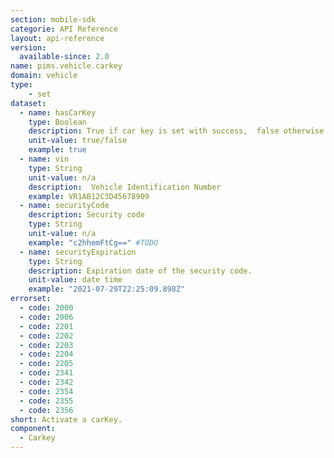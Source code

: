 ```yaml
---
section: mobile-sdk
categorie: API Reference
layout: api-reference
version:
  available-since: 2.0
name: pims.vehicle.carkey
domain: vehicle
type: 
    - set
dataset:
  - name: hasCarKey
    type: Boolean
    description: True if car key is set with success,  false otherwise.
    unit-value: true/false 
    example: true
  - name: vin
    type: String
    unit-value: n/a
    description:  Vehicle Identification Number
    example: VR1AB12C3D45678909
  - name: securityCode
    description: Security code
    type: String
    unit-value: n/a
    example: "c2hhemFtCg==" #TODO
  - name: securityExpiration
    type: String
    description: Expiration date of the security code.
    unit-value: date time
    example: "2021-07-29T22:25:09.898Z"
errorset:
  - code: 2000
  - code: 2006
  - code: 2201
  - code: 2202
  - code: 2203
  - code: 2204
  - code: 2205
  - code: 2341
  - code: 2342
  - code: 2354
  - code: 2355
  - code: 2356
short: Activate a carKey.
component: 
  - Carkey
---
```

